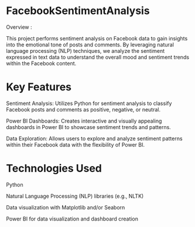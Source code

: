 # FacebookSentimentAnalysis

Overview :

This project performs sentiment analysis on Facebook data to gain insights into the emotional tone of posts and comments. By leveraging natural language processing (NLP) techniques, we analyze the sentiment expressed in text data to understand the overall mood and sentiment trends within the Facebook content.

# Key Features
Sentiment Analysis: Utilizes Python for sentiment analysis to classify Facebook posts and comments as positive, negative, or neutral.

Power BI Dashboards: Creates interactive and visually appealing dashboards in Power BI to showcase sentiment trends and patterns.

Data Exploration: Allows users to explore and analyze sentiment patterns within their Facebook data with the flexibility of Power BI.

# Technologies Used
Python

Natural Language Processing (NLP) libraries (e.g., NLTK)

Data visualization with Matplotlib and/or Seaborn

Power BI for data visualization and dashboard creation
